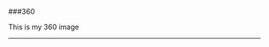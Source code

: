 ###360

This is my 360 image
<script src="//360.vizor.io/scripts/embed.js" data-vizorurl="https://360.vizor.io/embed/v/ljpw" ></script>

***

